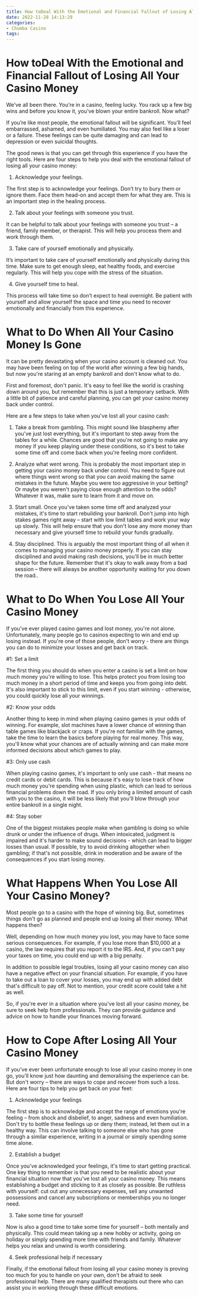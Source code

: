 ```yaml
---
title: How toDeal With the Emotional and Financial Fallout of Losing All Your Casino Money
date: 2022-11-28 14:13:29
categories:
- Chumba Casino
tags:
---
```



#  How toDeal With the Emotional and Financial Fallout of Losing All Your Casino Money

We’ve all been there. You’re in a casino, feeling lucky. You rack up a few big wins and before you know it, you’ve blown your entire bankroll. Now what?

If you’re like most people, the emotional fallout will be significant. You’ll feel embarrassed, ashamed, and even humiliated. You may also feel like a loser or a failure. These feelings can be quite damaging and can lead to depression or even suicidal thoughts.

The good news is that you can get through this experience if you have the right tools. Here are four steps to help you deal with the emotional fallout of losing all your casino money:

1) Acknowledge your feelings.

The first step is to acknowledge your feelings. Don’t try to bury them or ignore them. Face them head-on and accept them for what they are. This is an important step in the healing process.

2) Talk about your feelings with someone you trust.

It can be helpful to talk about your feelings with someone you trust – a friend, family member, or therapist. This will help you process them and work through them.

3) Take care of yourself emotionally and physically.

It’s important to take care of yourself emotionally and physically during this time. Make sure to get enough sleep, eat healthy foods, and exercise regularly. This will help you cope with the stress of the situation.

4) Give yourself time to heal.

This process will take time so don’t expect to heal overnight. Be patient with yourself and allow yourself the space and time you need to recover emotionally and financially from this experience.</p>

#  What to Do When All Your Casino Money Is Gone

It can be pretty devastating when your casino account is cleaned out. You may have been feeling on top of the world after winning a few big hands, but now you're staring at an empty bankroll and don't know what to do.

First and foremost, don't panic. It's easy to feel like the world is crashing down around you, but remember that this is just a temporary setback. With a little bit of patience and careful planning, you can get your casino money back under control.

Here are a few steps to take when you've lost all your casino cash:

1) Take a break from gambling. This might sound like blasphemy after you've just lost everything, but it's important to step away from the tables for a while. Chances are good that you're not going to make any money if you keep playing under these conditions, so it's best to take some time off and come back when you're feeling more confident.

2) Analyze what went wrong. This is probably the most important step in getting your casino money back under control. You need to figure out where things went wrong so that you can avoid making the same mistakes in the future. Maybe you were too aggressive in your betting? Or maybe you weren't paying close enough attention to the odds? Whatever it was, make sure to learn from it and move on.

3) Start small. Once you've taken some time off and analyzed your mistakes, it's time to start rebuilding your bankroll. Don't jump into high stakes games right away – start with low limit tables and work your way up slowly. This will help ensure that you don't lose any more money than necessary and give yourself time to rebuild your funds gradually.

4) Stay disciplined. This is arguably the most important thing of all when it comes to managing your casino money properly. If you can stay disciplined and avoid making rash decisions, you'll be in much better shape for the future. Remember that it's okay to walk away from a bad session – there will always be another opportunity waiting for you down the road..

#  What to Do When You Lose All Your Casino Money

If you've ever played casino games and lost money, you're not alone. Unfortunately, many people go to casinos expecting to win and end up losing instead. If you're one of those people, don't worry - there are things you can do to minimize your losses and get back on track.

#1: Set a limit

The first thing you should do when you enter a casino is set a limit on how much money you're willing to lose. This helps protect you from losing too much money in a short period of time and keeps you from going into debt. It's also important to stick to this limit, even if you start winning - otherwise, you could quickly lose all your winnings.

#2: Know your odds

Another thing to keep in mind when playing casino games is your odds of winning. For example, slot machines have a lower chance of winning than table games like blackjack or craps. If you're not familiar with the games, take the time to learn the basics before playing for real money. This way, you'll know what your chances are of actually winning and can make more informed decisions about which games to play.

#3: Only use cash

When playing casino games, it's important to only use cash - that means no credit cards or debit cards. This is because it's easy to lose track of how much money you're spending when using plastic, which can lead to serious financial problems down the road. If you only bring a limited amount of cash with you to the casino, it will be less likely that you'll blow through your entire bankroll in a single night.

#4: Stay sober

One of the biggest mistakes people make when gambling is doing so while drunk or under the influence of drugs. When intoxicated, judgment is impaired and it's harder to make sound decisions - which can lead to bigger losses than usual. If possible, try to avoid drinking altogether when gambling; if that's not possible, drink in moderation and be aware of the consequences if you start losing money.

#  What Happens When You Lose All Your Casino Money?

Most people go to a casino with the hope of winning big. But, sometimes things don't go as planned and people end up losing all their money. What happens then?

Well, depending on how much money you lost, you may have to face some serious consequences. For example, if you lose more than $10,000 at a casino, the law requires that you report it to the IRS. And, if you can't pay your taxes on time, you could end up with a big penalty.

In addition to possible legal troubles, losing all your casino money can also have a negative effect on your financial situation. For example, if you have to take out a loan to cover your losses, you may end up with added debt that's difficult to pay off. Not to mention, your credit score could take a hit as well.

So, if you're ever in a situation where you've lost all your casino money, be sure to seek help from professionals. They can provide guidance and advice on how to handle your finances moving forward.

#  How to Cope After Losing All Your Casino Money

If you've ever been unfortunate enough to lose all your casino money in one go, you'll know just how daunting and demoralising the experience can be. But don't worry – there are ways to cope and recover from such a loss. Here are four tips to help you get back on your feet:

1. Acknowledge your feelings

The first step is to acknowledge and accept the range of emotions you're feeling – from shock and disbelief, to anger, sadness and even humiliation. Don't try to bottle these feelings up or deny them; instead, let them out in a healthy way. This can involve talking to someone else who has gone through a similar experience, writing in a journal or simply spending some time alone.

2. Establish a budget

Once you've acknowledged your feelings, it's time to start getting practical. One key thing to remember is that you need to be realistic about your financial situation now that you've lost all your casino money. This means establishing a budget and sticking to it as closely as possible. Be ruthless with yourself: cut out any unnecessary expenses, sell any unwanted possessions and cancel any subscriptions or memberships you no longer need.

3. Take some time for yourself

Now is also a good time to take some time for yourself – both mentally and physically. This could mean taking up a new hobby or activity, going on holiday or simply spending more time with friends and family. Whatever helps you relax and unwind is worth considering.

4. Seek professional help if necessary

Finally, if the emotional fallout from losing all your casino money is proving too much for you to handle on your own, don't be afraid to seek professional help. There are many qualified therapists out there who can assist you in working through these difficult emotions.